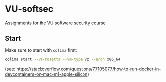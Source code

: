 # VU-softsec
Assignments for the VU software security course

## Start
Make sure to start with `colima` first:

```bash
colima start --vz-rosetta --vm-type vz --arch x86_64
```

(see: https://stackoverflow.com/questions/77105077/how-to-run-docker-in-devcontainers-on-mac-m1-apple-silicon)